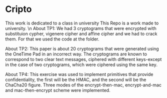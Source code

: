 # Cripto
This work is dedicated to a class in university
This Repo is a work made to university.
\n
About TP1: We had 3 cryptograms that were encrypted with substituion cypher, vigenere cipher and affine cipher and we had to crack them. For that we used the code at the folder.

About TP2: This paper is about 20 cryptograms that were generated using the OneTime Pad in an incorrect way.
The cryptograms are known to correspond to two clear text messages, ciphered with different keys-except in the case of two cryptograms, which were ciphered using the same key.

About TP4: This exercise was used to implement primitives that provide confidentiality, the first will be the HMAC, and the second will be the ChaCha20 figure.
Three modes of the encrypt-then-mac, encrypt-and-mac and mac-then-encrypt scheme were implemented.


